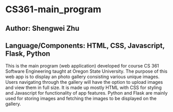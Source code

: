 # CS361-main_program

## Author: Shengwei Zhu

## Language/Components: HTML, CSS, Javascript, Flask, Python

This is the main program (web application) developed for course CS 361 Software Engineering taught at Oregon State University. The purpose of this web app is to display an photo gallery consisting various unique images. Users navigating through the gallery will have the option to upload images and view them in full size. It is made up mostly HTML with CSS for styling and Javascript for functionality of app features. Python and Flask are mainly used for storing images and fetching the images to be displayed on the gallery. 
